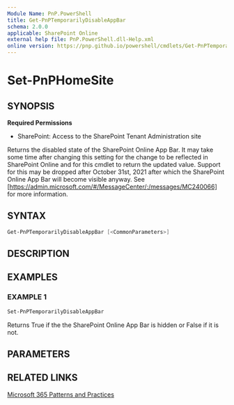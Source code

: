 ```yaml
---
Module Name: PnP.PowerShell
title: Get-PnPTemporarilyDisableAppBar
schema: 2.0.0
applicable: SharePoint Online
external help file: PnP.PowerShell.dll-Help.xml
online version: https://pnp.github.io/powershell/cmdlets/Get-PnPTemporarilyDisableAppBar.html
---
```

 
# Set-PnPHomeSite

## SYNOPSIS

**Required Permissions**

* SharePoint: Access to the SharePoint Tenant Administration site

Returns the disabled state of the SharePoint Online App Bar. It may take some time after changing this setting for the change to be reflected in SharePoint Online and for this cmdlet to return the updated value. Support for this may be dropped after October 31st, 2021 after which the SharePoint Online App Bar will become visible anyway. See [https://admin.microsoft.com/#/MessageCenter/:/messages/MC240066] for more information.

## SYNTAX

```powershell
Get-PnPTemporarilyDisableAppBar [<CommonParameters>]
```

## DESCRIPTION

## EXAMPLES

### EXAMPLE 1
```powershell
Set-PnPTemporarilyDisableAppBar
```

Returns True if the the SharePoint Online App Bar is hidden or False if it is not.

## PARAMETERS


## RELATED LINKS

[Microsoft 365 Patterns and Practices](https://aka.ms/m365pnp)

